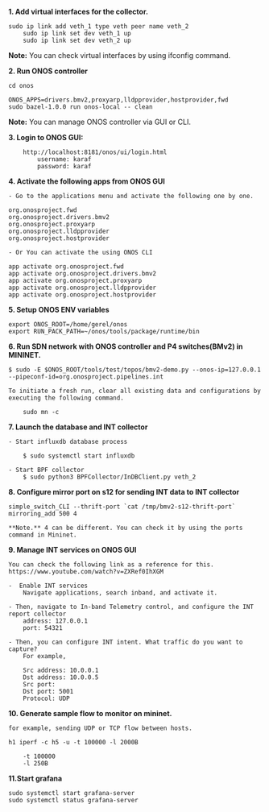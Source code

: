 **1. Add virtual interfaces for the collector.**

	sudo ip link add veth_1 type veth peer name veth_2
        sudo ip link set dev veth_1 up 
        sudo ip link set dev veth_2 up

 **Note:** You can check virtual interfaces by using ifconfig command. 



**2. Run ONOS controller**

	cd onos

	ONOS_APPS=drivers.bmv2,proxyarp,lldpprovider,hostprovider,fwd 
	sudo bazel-1.0.0 run onos-local -- clean 

**Note:** You can manage ONOS controller via GUI or CLI. 

**3. Login  to ONOS GUI:**
 
 		http://localhost:8181/onos/ui/login.html
			username: karaf
			password: karaf
   
**4. Activate the following apps from ONOS GUI**

 	- Go to the applications menu and activate the following one by one. 

	org.onosproject.fwd 
	org.onosproject.drivers.bmv2
	org.onosproject.proxyarp
	org.onosproject.lldpprovider
	org.onosproject.hostprovider

 	- Or You can activate the using ONOS CLI 
  
 	app activate org.onosproject.fwd 
	app activate org.onosproject.drivers.bmv2
	app activate org.onosproject.proxyarp
	app activate org.onosproject.lldpprovider
	app activate org.onosproject.hostprovider

**5. Setup ONOS ENV variables**

	export ONOS_ROOT=/home/gerel/onos
	export RUN_PACK_PATH=~/onos/tools/package/runtime/bin


**6. Run SDN network with ONOS controller and P4 switches(BMv2) in MININET.** 



	$ sudo -E $ONOS_ROOT/tools/test/topos/bmv2-demo.py --onos-ip=127.0.0.1 --pipeconf-id=org.onosproject.pipelines.int
	
  	To initiate a fresh run, clear all existing data and configurations by executing the following command.
  
		sudo mn -c


**7. Launch the database and INT collector**

	- Start influxdb database process 
 
		$ sudo systemctl start influxdb
  
  	- Start BPF collector
		$ sudo python3 BPFCollector/InDBClient.py veth_2


**8. Configure mirror port on s12 for sending INT data to INT collector**

	simple_switch_CLI --thrift-port `cat /tmp/bmv2-s12-thrift-port`
	mirroring_add 500 4

  	**Note.** 4 can be different. You can check it by using the ports command in Mininet. 
		

**9. Manage INT services on ONOS GUI**

	You can check the following link as a reference for this. 
	https://www.youtube.com/watch?v=ZXRef0IhXGM
 
 	-  Enable INT services  
 		Navigate applications, search inband, and activate it.
  
	- Then, navigate to In-band Telemetry control, and configure the INT report collector
		address: 127.0.0.1 
		port: 54321

	- Then, you can configure INT intent. What traffic do you want to capture? 
 		For example, 

		Src address: 10.0.0.1
		Dst address: 10.0.0.5
		Src port: 
		Dst port: 5001 
		Protocol: UDP

**10. Generate sample flow to monitor on mininet.**

	for example, sending UDP or TCP flow between hosts.
 
	h1 iperf -c h5 -u -t 100000 -l 2000B
 
		-t 100000
		-l 250B


**11.Start grafana**

        
	sudo systemctl start grafana-server
	sudo systemctl status grafana-server
